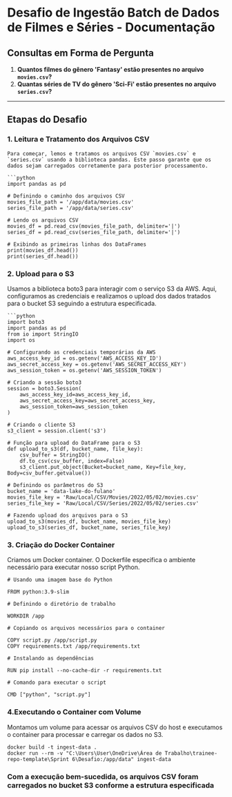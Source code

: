 # Desafio de Ingestão Batch de Dados de Filmes e Séries - Documentação

## Consultas em Forma de Pergunta

1. **Quantos filmes do gênero 'Fantasy' estão presentes no arquivo `movies.csv`?**
2. **Quantas séries de TV do gênero 'Sci-Fi' estão presentes no arquivo `series.csv`?**

---

## Etapas do Desafio

### 1. Leitura e Tratamento dos Arquivos CSV

    Para começar, lemos e tratamos os arquivos CSV `movies.csv` e `series.csv` usando a biblioteca pandas. Este passo garante que os dados sejam carregados corretamente para posterior processamento.

    ```python
    import pandas as pd

    # Definindo o caminho dos arquivos CSV
    movies_file_path = '/app/data/movies.csv'
    series_file_path = '/app/data/series.csv'

    # Lendo os arquivos CSV
    movies_df = pd.read_csv(movies_file_path, delimiter='|')
    series_df = pd.read_csv(series_file_path, delimiter='|')

    # Exibindo as primeiras linhas dos DataFrames
    print(movies_df.head())
    print(series_df.head())

### 2. Upload para o S3

Usamos a biblioteca boto3 para interagir com o serviço S3 da AWS. Aqui, configuramos as credenciais e realizamos o upload dos dados tratados para o bucket S3 seguindo a estrutura especificada.

    ```python
    import boto3
    import pandas as pd
    from io import StringIO
    import os

    # Configurando as credenciais temporárias da AWS
    aws_access_key_id = os.getenv('AWS_ACCESS_KEY_ID')
    aws_secret_access_key = os.getenv('AWS_SECRET_ACCESS_KEY')
    aws_session_token = os.getenv('AWS_SESSION_TOKEN')

    # Criando a sessão boto3
    session = boto3.Session(
        aws_access_key_id=aws_access_key_id,
        aws_secret_access_key=aws_secret_access_key,
        aws_session_token=aws_session_token
    )

    # Criando o cliente S3
    s3_client = session.client('s3')

    # Função para upload do DataFrame para o S3
    def upload_to_s3(df, bucket_name, file_key):
        csv_buffer = StringIO()
        df.to_csv(csv_buffer, index=False)
        s3_client.put_object(Bucket=bucket_name, Key=file_key, Body=csv_buffer.getvalue())

    # Definindo os parâmetros do S3
    bucket_name = 'data-lake-do-fulano'
    movies_file_key = 'Raw/Local/CSV/Movies/2022/05/02/movies.csv'
    series_file_key = 'Raw/Local/CSV/Series/2022/05/02/series.csv'

    # Fazendo upload dos arquivos para o S3
    upload_to_s3(movies_df, bucket_name, movies_file_key)
    upload_to_s3(series_df, bucket_name, series_file_key)

### 3. Criação do Docker Container

Criamos um Docker container. O Dockerfile especifica o ambiente necessário para executar nosso script Python.

    # Usando uma imagem base do Python

    FROM python:3.9-slim

    # Definindo o diretório de trabalho

    WORKDIR /app

    # Copiando os arquivos necessários para o container

    COPY script.py /app/script.py
    COPY requirements.txt /app/requirements.txt

    # Instalando as dependências

    RUN pip install --no-cache-dir -r requirements.txt

    # Comando para executar o script

    CMD ["python", "script.py"]

### 4.Executando o Container com Volume

Montamos um volume para acessar os arquivos CSV do host e executamos o container para processar e carregar os dados no S3.

    docker build -t ingest-data .
    docker run --rm -v "C:\Users\User\OneDrive\Área de Trabalho\trainee-repo-template\Sprint 6\Desafio:/app/data" ingest-data

### Com a execução bem-sucedida, os arquivos CSV foram carregados no bucket S3 conforme a estrutura especificada
